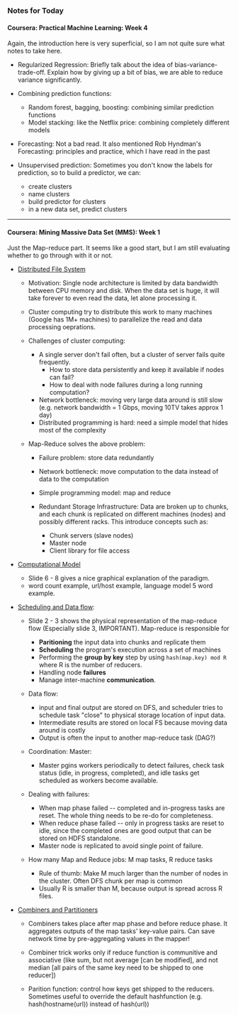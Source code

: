 ### Notes for Today

#### Coursera: Practical Machine Learning: Week 4

Again, the introduction here is very superficial, so I am not quite sure what notes to take here.

* Regularized Regression: Briefly talk about the idea of bias-variance-trade-off. Explain how by giving up a bit of bias, we are able to reduce variance significantly.

* Combining prediction functions:
	* Random forest, bagging, boosting: combining similar prediction functions
	* Model stacking: like the Netflix price: combining completely different models

* Forecasting: Not a bad read. It also mentioned Rob Hyndman's Forecasting: principles and practice, which I have read in the past

* Unsupervised prediction: Sometimes you don't know the labels for prediction, so to build a predictor, we can:
	* create clusters
	* name clusters
	* build predictor for clusters
	* in a new data set, predict clusters

---

#### Coursera: Mining Massive Data Set (MMS): Week 1 

Just the Map-reduce part. It seems like a good start, but I am still evaluating whether to go through with it or not.

* [Distributed File System]
	
	* Motivation: Single node architecture is limited by data bandwidth between CPU memory and disk. When the data set is huge, it will take forever to even read the data, let alone processing it.
	
	* Cluster computing try to distribute this work to many machines (Google has 1M+ machines) to parallelize the read and data processing oeprations.
	
	* Challenges of cluster computing:
		* A single server don't fail often, but a cluster of server fails quite frequently. 
			* How to store data persistently and keep it available if nodes can fail? 
			* How to deal with node failures during a long running computation?
		* Network bottleneck: moving very large data around is still slow (e.g. network bandwidth = 1 Gbps, moving 10TV takes approx 1 day)
		* Distributed programming is hard: need a simple model that hides most of the complexity
	
	* Map-Reduce solves the above problem:
		* Failure problem: store data redundantly
		* Network bottleneck: move computation to the data instead of data to the computation
		* Simple programming model: map and reduce
	
		* Redundant Storage Infrastructure: Data are broken up to chunks, and each chunk is replicated on different machines (nodes) and possibly different racks. This introduce concepts such as:
			* Chunk servers (slave nodes)
			* Master node
			* Client library for file access

* [Computational Model]

	* Slide 6 - 8 gives a nice graphical explanation of the paradigm.
	* word count example, url/host example, language model 5 word example.

* [Scheduling and Data flow]:

	* Slide 2 - 3 shows the physical representation of the map-reduce flow (Especially slide 3, IMPORTANT). Map-reduce is responsible for
		* **Paritioning** the input data into chunks and replicate them
		* **Scheduling** the program's execution across a set of machines
		* Performing the **group by key** step by using `hash(map.key) mod R` where R is the number of reducers.
		* Handling node **failures**
		* Manage inter-machine **communication**.

	* Data flow:
		* input and final output are stored on DFS, and scheduler tries to schedule task "close" to physical storage location of input data.
		* Intermediate results are stored on local FS because moving data around is costly
		* Output is often the input to another map-reduce task (DAG?)

	* Coordination: Master:
		* Master pgins workers periodically to detect failures, check task status (idle, in progress, completed), and idle tasks get scheduled as workers become available.

	* Dealing with failures:
		* When map phase failed -- completed and in-progress tasks are reset. The whole thing needs to be re-do for completeness.  
		* When reduce phase failed -- only in progress tasks are reset to idle, since the completed ones are good output that can be stored on HDFS standalone. 
		* Master node is replicated to avoid single point of failure.

	* How many Map and Reduce jobs: M map tasks, R reduce tasks
		* Rule of thumb: Make M much larger than the number of nodes in the cluster. Often DFS chunk per map is common
		* Usually R is smaller than M, because output is spread across R files.

* [Combiners and Partitioners]

	* Combiners takes place after map phase and before reduce phase. It aggregates outputs of the map tasks' key-value pairs. Can save network time by pre-aggregating values in the mapper!
	
	* Combiner trick works only if reduce function is communitive and associative (like sum, but not average [can be modified], and not median [all pairs of the same key need to be shipped to one reducer])
	
	* Parition function: control how keys get shipped to the reducers. Sometimes useful to override the default hashfunction (e.g. hash(hostname(url)) instead of hash(url)) 


[Distributed File System]: https://d396qusza40orc.cloudfront.net/mmds/lecture_slides/MapReduce1_DistributedFileSystems.pdf
[Computational Model]: https://d396qusza40orc.cloudfront.net/mmds/lecture_slides/MapReduce2_TheMapReduceComputationalModel.pdf
[Scheduling and Data flow]: https://d396qusza40orc.cloudfront.net/mmds/lecture_slides/MapReduce3_SchedulingAndDataFlow.pdf
[Combiners and Partitioners]: https://d396qusza40orc.cloudfront.net/mmds/lecture_slides/MapReduce4_CombinersAndPartitionFunctions.pdf
